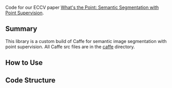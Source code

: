 Code for our ECCV paper [What's the Point: Semantic Segmentation with Point Supervision](http://vision.stanford.edu/whats_the_point/).

## Summary
This library is a custom build of Caffe for semantic image segmentation with point supervision. All Caffe src files are in the [caffe](caffe/) directory.   

## How to Use

## Code Structure
